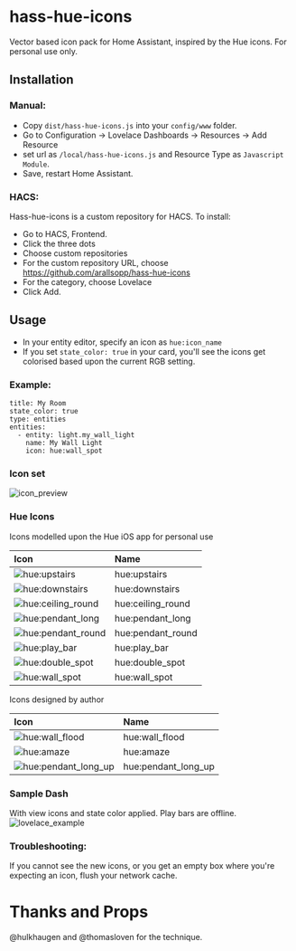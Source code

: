 # hass-hue-icons

Vector based icon pack for Home Assistant, inspired by the Hue icons. For personal use only.

## Installation

### Manual:
- Copy `dist/hass-hue-icons.js` into your `config/www` folder.
- Go to Configuration -> Lovelace Dashboards -> Resources -> Add Resource
- set url as `/local/hass-hue-icons.js` and Resource Type as `Javascript Module`.
- Save, restart Home Assistant.

### HACS:
Hass-hue-icons is a custom repository for HACS. To install:

- Go to HACS, Frontend.
- Click the three dots
- Choose custom repositories
- For the custom repository URL, choose https://github.com/arallsopp/hass-hue-icons
- For the category, choose Lovelace
- Click Add.

## Usage
- In your entity editor, specify an icon as `hue:icon_name` 
- If you set `state_color: true` in your card, you'll see the icons get colorised based upon the current RGB setting.

### Example:

```
title: My Room
state_color: true
type: entities
entities:
  - entity: light.my_wall_light
    name: My Wall Light
    icon: hue:wall_spot
```

### Icon set
![icon_preview](https://raw.githubusercontent.com/arallsopp/hass-hue-icons/main/docs/hue_icons.png)

### Hue Icons

Icons modelled upon the Hue iOS app for personal use

| Icon | Name 
| :--- | :--- |
| ![hue:upstairs](https://raw.githubusercontent.com/arallsopp/hass-hue-icons/main/docs/upstairs.svg)| hue:upstairs |
| ![hue:downstairs](https://raw.githubusercontent.com/arallsopp/hass-hue-icons/main/docs/downstairs.svg)| hue:downstairs |
| ![hue:ceiling_round](https://raw.githubusercontent.com/arallsopp/hass-hue-icons/main/docs/ceiling_round.svg)| hue:ceiling_round |
| ![hue:pendant_long](https://raw.githubusercontent.com/arallsopp/hass-hue-icons/main/docs/pendant_long.svg)| hue:pendant_long |
| ![hue:pendant_round](https://raw.githubusercontent.com/arallsopp/hass-hue-icons/main/docs/pendant_round.svg)| hue:pendant_round |
| ![hue:play_bar](https://raw.githubusercontent.com/arallsopp/hass-hue-icons/main/docs/play_bar.svg)| hue:play_bar |
| ![hue:double_spot](https://raw.githubusercontent.com/arallsopp/hass-hue-icons/main/docs/double_spot.svg)| hue:double_spot |
| ![hue:wall_spot](https://raw.githubusercontent.com/arallsopp/hass-hue-icons/main/docs/wall_spot.svg)| hue:wall_spot |


Icons designed by author

| Icon | Name 
| :--- | :--- |
| ![hue:wall_flood](https://raw.githubusercontent.com/arallsopp/hass-hue-icons/main/docs/wall_flood.svg)| hue:wall_flood |
| ![hue:amaze](https://raw.githubusercontent.com/arallsopp/hass-hue-icons/main/docs/amaze.svg)| hue:amaze | 
| ![hue:pendant_long_up](https://raw.githubusercontent.com/arallsopp/hass-hue-icons/main/docs/pendant_long_up.svg)| hue:pendant_long_up |


### Sample Dash 
With view icons and state color applied. Play bars are offline.
![lovelace_example](https://raw.githubusercontent.com/arallsopp/hass-hue-icons/main/docs/lovelace_example.png)

### Troubleshooting:
If you cannot see the new icons, or you get an empty box where you're expecting an icon, flush your network cache. 

# Thanks and Props
@hulkhaugen and @thomasloven for the technique.
